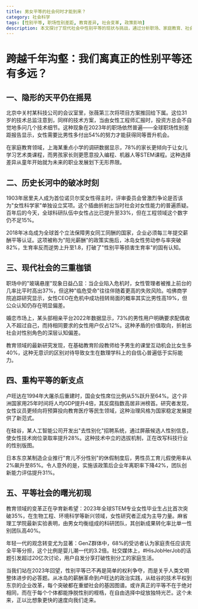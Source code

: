 ```yaml
---
title: 男女平等的社会何时才能到来？
category: 社会科学
tags: [性别平等, 职场性别差距, 教育差异, 社会变革, 政策影响]
description: 本文探讨了现代社会中性别平等的现状与挑战，通过分析职场、家庭教育、社会观念等多个层面的数据和实例，揭示了当前性别平等进程中的障碍。文章不仅回顾了历史上推动性别平等的关键时刻，还展示了冰岛、卢旺达、硅谷等地在促进性别平等方面的成功实践。此外，文中提到的教育领域变革及年轻一代观念的转变，预示着性别平等的新曙光正在显现。适合关注性别平等议题、希望了解如何推动社会进步的人士阅读。真正的平等在于每个个体都能挣脱性别的桎梏，在自由选择中绽放独特光芒。
---
```

# 跨越千年沟壑：我们离真正的性别平等还有多远？

## 一、隐形的天平仍在摇晃
北京中关村某科技公司的会议室里，张薇第三次将项目方案推回给下属。这位31岁的技术总监注意到，同样的技术方案，当由女性工程师汇报时，投资方总会不自觉地多问几个技术细节。这种现象在2023年的职场依然普遍——全球职场性别差距报告显示，女性需要比男性多付出54%的努力才能获得同等晋升机会。

在家庭教育领域，上海某重点小学的调研数据显示，78%的家长更倾向于让女儿学习艺术类课程，而男孩家长则更愿意投入编程、机器人等STEM课程。这种选择差异从童年开始就为未来的职业发展划下无形界限。

## 二、历史长河中的破冰时刻
1903年居里夫人成为首位诺贝尔奖女性得主时，评审委员会曾激烈争论是否该为"女性科学家"单独设立奖项。这个插曲折射出当时社会对女性能力的普遍质疑。百年后的今天，全球科研队伍中女性占比已提升至33%，但在工程领域这个数字仍不足15%。

2018年冰岛成为全球首个立法保障男女同工同酬的国家，企业必须每三年提交薪酬平等认证。这项被称为"阳光薪酬"的政策实施后，冰岛女性劳动参与率突破82%，生育率反而逆势上升至1.8，打破了"性别平等损害生育率"的固有认知。

## 三、现代社会的三重枷锁
职场中的"玻璃悬崖"现象日益凸显：当企业陷入危机时，女性管理者被推上前台的几率比平时高出37%，但这种"临危受命"往往伴随着更高的失败风险。哈佛商学院追踪研究显示，女性CEO在危机中成功扭转局面的概率其实比男性高19%，但公众认知仍存在明显偏差。

婚恋市场上，某头部相亲平台2022年数据显示，73%的男性用户明确要求配偶收入不超过自己，而持相同要求的女性用户仅占12%。这种矛盾的价值取向，折射出社会对性别角色的深层认知偏差。

教育领域的最新研究发现，在基础教育阶段教师给予男生的课堂互动机会比女生多40%，这种无意识的区别对待导致女生在数理学科上的自信心普遍低于实际能力。

## 四、重构平等的新支点
卢旺达在1994年大屠杀后重建时，国会女性席位比例从5%跃升至64%。这个非洲国家用25年时间将人均GDP提升4倍，其反腐指数高居非洲榜首。研究者发现，女性议员更倾向将预算投向教育医疗等民生领域，这种治理风格为国家稳定发展提供了新范式。

在硅谷，某人工智能公司开发出"去性别化"招聘系统，通过屏蔽候选人性别信息，使女性技术岗位录取率提升28%。这种技术中立的选拔机制，正在改写科技行业的性别版图。

日本东京某制造企业推行"育儿不分性别"的休假制度后，男性员工育儿假使用率从2%飙升至85%。令人意外的是，实施该政策后企业年离职率下降42%，团队创新能力评估提升31%。

## 五、平等社会的曙光初现
教育领域的变革正在孕育新希望：2023年全球STEM专业女性毕业生占比首次突破35%，在生物工程、环境科学等新兴领域，女性研究者正成为主导力量。麻省理工学院最新实验表明，由男女均衡组成的科研团队，其创新成果转化率比单一性别团队高40%。

年轻一代的观念转变尤为显著：GenZ群体中，68%的受访者认为家庭责任应该完全平等分担，这个比例是婴儿潮一代的3.2倍。社交媒体上，#HisJobHerJob的话题引发超过20亿次讨论，用户自发分享打破性别分工的家庭生活。

当我们站在2023年回望，性别平等已不再是简单的权利争夺，而是关乎人类文明整体进步的必答题。从冰岛的薪酬革命到卢旺达的政治实践，从硅谷的技术平权到东京的企业改革，每个突破都在重塑社会的基因图谱。或许真正的平等不在于绝对相同，而在于每个个体都能挣脱性别的桎梏，在自由选择中绽放独特光芒。这个未来，正以比想象更快的速度向我们走来。